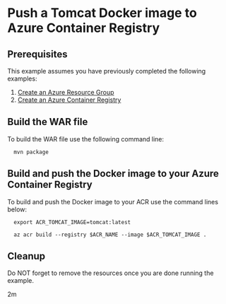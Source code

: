 
# Push a Tomcat Docker image to Azure Container Registry

## Prerequisites

This example assumes you have previously completed the following examples:

1. [Create an Azure Resource Group](../../group/create/README.md)
1. [Create an Azure Container Registry](../create/README.md)

<!-- 

  if [[ -z $REGION ]]; then
    export REGION=westus
  fi

  -->
<!-- workflow.cron(0 5 * * 5) -->
<!-- workflow.include(../create/README.md) -->

## Build the WAR file

To build the WAR file use the following command line:


<!-- workflow.run()

  cd acr/tomcat

  -->

```shell
  mvn package
```

## Build and push the Docker image to your Azure Container Registry

To build and push the Docker image to your ACR use the command lines below:

```shell
  export ACR_TOMCAT_IMAGE=tomcat:latest

  az acr build --registry $ACR_NAME --image $ACR_TOMCAT_IMAGE .
```

<!-- workflow.run()

  cd ../..

  -->

<!-- workflow.directOnly()

  export RESULT=$(az acr repository show --name $ACR_NAME --image $ACR_TOMCAT_IMAGE)
  az group delete --name $RESOURCE_GROUP --yes || true
  if [[ -z $RESULT ]]; then
    echo "Unable to find $ACR_TOMCAT_IMAGE image"
    exit 1
  fi

  -->

## Cleanup

Do NOT forget to remove the resources once you are done running the example.

2m
